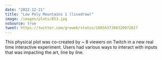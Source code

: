 ```yaml
---
date: "2022-12-21"
title: "Low Poly Mountains 1 (livedraw)"
image: /images/plots/853.jpg
noSource: true
tweet: https://twitter.com/greweb/status/1605637308320972817
---
```


This physical plot was co-created by ~ 8 viewers on Twitch in a new real time interactive experiment. Users had various ways to interact with inputs that was impacting the art, line by ilne.